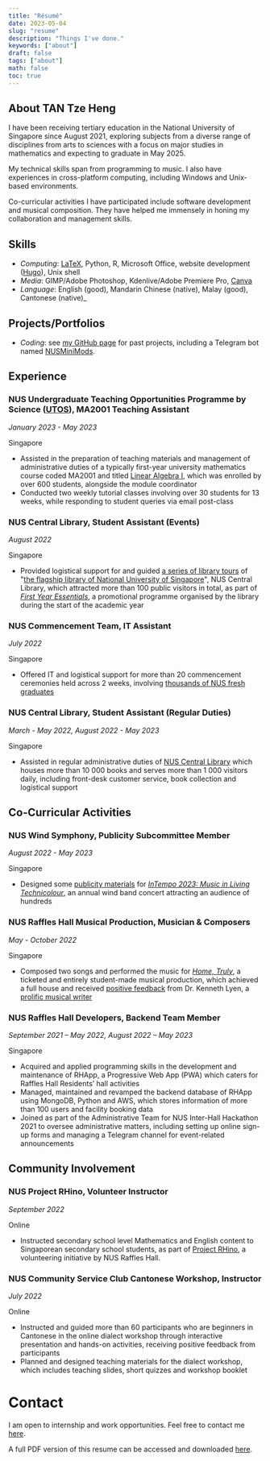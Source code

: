 ```yaml
---
title: "Résumé"
date: 2023-05-04
slug: "resume"
description: "Things I've done."
keywords: ["about"]
draft: false
tags: ["about"]
math: false
toc: true
---
```


## About TAN Tze Heng

I have been receiving tertiary education in the National University of Singapore since August 2021, exploring subjects from a diverse range of disciplines from arts to sciences with a focus on major studies in mathematics and expecting to graduate in May 2025.

My technical skills span from programming to music. I also have experiences in cross-platform computing, including Windows and Unix-based environments.

Co-curricular activities I have participated include software development and musical composition. They have helped me immensely in honing my collaboration and management skills.

## Skills

- _Computing_: [LaTeX](https://www.latex-project.org/), Python, R, Microsoft Office, website development ([Hugo](https://gohugo.io/)), Unix shell
- _Media_: GIMP/Adobe Photoshop, Kdenlive/Adobe Premiere Pro, [Canva](https://www.canva.com/)
- _Language_: English (good), Mandarin Chinese (native), Malay (good), Cantonese (native)_

## Projects/Portfolios

- _Coding_: see [my GitHub page](https://github.com/ttheng3810) for past projects, including a Telegram bot named [NUSMiniMods](https://github.com/ttheng3810/nusminimods).

## Experience

### NUS Undergraduate Teaching Opportunities Programme by Science ([UTOS](https://www.science.nus.edu.sg/undergraduates/undergraduate-teaching/utos/)), MA2001 Teaching Assistant

_January 2023 - May 2023_

Singapore

- Assisted in the preparation of teaching materials and management of administrative duties of a typically first-year university mathematics course coded MA2001 and titled [Linear Algebra I](https://nusmods.com/modules/MA2001/linear-algebra-i), which was enrolled by over 600 students, alongside the module coordinator
- Conducted two weekly tutorial classes involving over 30 students for 13 weeks, while responding to student queries via email post-class

### NUS Central Library, Student Assistant (Events)

_August 2022_

Singapore 

- Provided logistical support for and guided [a series of library tours](https://t.me/NUSLibraries/43) of "[the flagship library of National University of Singapore](https://nus.edu.sg/nuslibraries/spaces/our-libraries/central-library)", NUS Central Library, which attracted more than 100 public visitors in total, as part of [_First Year Essentials_](https://blog.nus.edu.sg/linus/2022/09/20/five-things-about-first-year-essentials-programme-this-semester/), a promotional programme organised by the library during the start of the academic year

### NUS Commencement Team, IT Assistant 

_July 2022_

Singapore

- Offered IT and logistical support for more than 20 commencement ceremonies held across 2 weeks, involving [thousands of NUS fresh graduates](https://news.nus.edu.sg/commencement-2022-kickstarting-a-season-of-celebration-and-achievement/)


### NUS Central Library, Student Assistant (Regular Duties)

_March - May 2022, August 2022 - May 2023_

Singapore

- Assisted in regular administrative duties of [NUS Central Library](https://nus.edu.sg/nuslibraries/spaces/our-libraries/central-library) which houses more than 10 000 books and serves more than 1 000 visitors daily, including front-desk customer service, book collection and logistical support

## Co-Curricular Activities

### NUS Wind Symphony, Publicity Subcommittee Member

_August 2022 - May 2023_

Singapore

- Designed some [publicity materials](https://www.instagram.com/p/CnN38fOh15J/) for [_InTempo 2023: Music in Living Technicolour_](https://cfa.nus.edu.sg/naf2023/event/intempo-2023-music-in-technicolour/), an annual wind band concert attracting an audience of hundreds


### NUS Raffles Hall Musical Production, Musician & Composers

_May - October 2022_

Singapore

- Composed two songs and performed the music for [_Home,  Truly_](https://youtu.be/0g6PtA8PCAc), a ticketed and entirely student-made musical production, which achieved a full house and received [positive feedback](https://kenlyen.wixsite.com/website/home-truly) from Dr. Kenneth Lyen, a [prolific musical writer](https://en.wikipedia.org/wiki/Kenneth_Lyen)

### NUS Raffles Hall Developers, Backend Team Member

_September 2021 – May 2022, August 2022 – May 2023_

Singapore

- Acquired and applied programming skills in the development and maintenance of RHApp, a Progressive Web App (PWA) which caters for Raffles Hall Residents’ hall activities
- Managed, maintained and revamped the backend database of RHApp using MongoDB, Python and AWS, which stores information of more than 100 users and facility booking data
- Joined as part of the Administrative Team for NUS Inter-Hall Hackathon 2021 to oversee administrative matters, including setting up online sign-up forms and managing a Telegram channel for event-related announcements

## Community Involvement

### NUS Project RHino, Volunteer Instructor

_September 2022_

Online

- Instructed secondary school level Mathematics and English content to Singaporean secondary school students, as part of [Project RHino](https://nus.edu.sg/osa/student-life/student-life-awards/special-edition), a volunteering initiative by NUS Raffles Hall.

### NUS Community Service Club Cantonese Workshop, Instructor

_July 2022_

Online

- Instructed and guided more than 60 participants who are beginners in Cantonese in the online dialect workshop through interactive presentation and hands-on activities, receiving positive feedback from participants
- Planned and designed teaching materials for the dialect workshop, which includes teaching slides, short quizzes and workshop booklet


# Contact

I am open to internship and work opportunities. Feel free to contact me [here](mailto:contact@ttheng.com).

A full PDF version of this resume can be accessed and downloaded [here](/about/resume/resume.pdf).